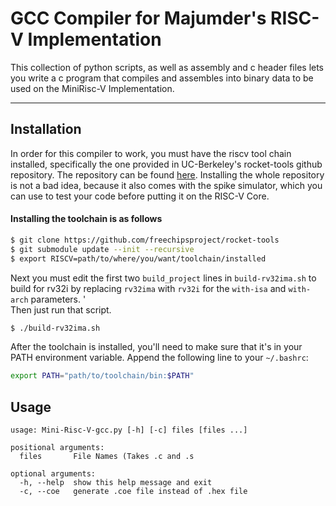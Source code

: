 # GCC Compiler for Majumder's RISC-V Implementation

This collection of python scripts, as well as assembly and c header files lets you write a c program that compiles and assembles into binary data to be used on the MiniRisc-V Implementation.

<hr>

## Installation

In order for this compiler to work, you must have the riscv tool chain installed, specifically the one provided in UC-Berkeley's rocket-tools github repository. The repository can be found [here](https://github.com/freechipsproject/rocket-tools).
Installing the whole repository is not a bad idea, because it also comes with the spike simulator, which you can use to test your code before putting it on the RISC-V Core.

#### Installing the toolchain is as follows
``` bash
$ git clone https://github.com/freechipsproject/rocket-tools
$ git submodule update --init --recursive
$ export RISCV=path/to/where/you/want/toolchain/installed
```
Next you must edit the first two `build_project` lines in `build-rv32ima.sh` to build for rv32i by replacing `rv32ima` with `rv32i` for the `with-isa` and `with-arch` parameters.
'<br>
Then just run that script.
```bash
$ ./build-rv32ima.sh  
```
After the toolchain is installed, you'll need to make sure that it's in your PATH environment variable. Append the following line to your `~/.bashrc`:
```bash
export PATH="path/to/toolchain/bin:$PATH"
```

## Usage
```
usage: Mini-Risc-V-gcc.py [-h] [-c] files [files ...]

positional arguments:
  files       File Names (Takes .c and .s

optional arguments:
  -h, --help  show this help message and exit
  -c, --coe   generate .coe file instead of .hex file
```
